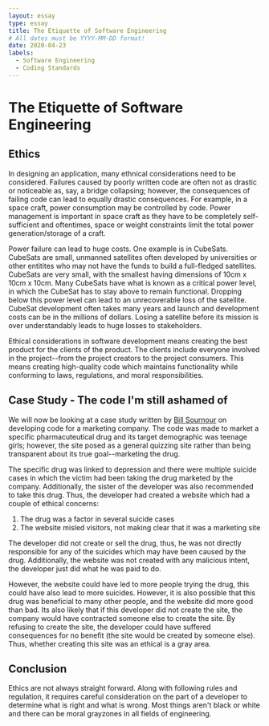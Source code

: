 ```yaml
---
layout: essay
type: essay
title: The Etiquette of Software Engineering
# All dates must be YYYY-MM-DD format!
date: 2020-04-23
labels:
  - Software Engineering
  - Coding Standards
---
```


# The Etiquette of Software Engineering

## Ethics

In designing an application, many ethnical considerations need to be considered. Failures caused by poorly written code are often not as drastic or noticeable as, say, a bridge collapsing; however, the consequences of failing code can lead to equally drastic consequences. For example, in a space craft, power consumption may be controlled by code. Power management is important in space craft as they have to be completely self-sufficient and oftentimes, space or weight constraints limit the total power generation/storage of a craft. 

Power failure can lead to huge costs. One example is in CubeSats. CubeSats are small, unmanned satellites often developed by universities or other entitites who may not have the funds to build a full-fledged satellites. CubeSats are very small, with the smallest having dimensions of 10cm x 10cm x 10cm. Many CubeSats have what is known as a critical power level, in which the CubeSat has to stay above to remain functional. Dropping below this power level can lead to an unrecoverable loss of the satellite. CubeSat development often takes many years and launch and development costs can be in the millions of dollars. Losing a satellite before its mission is over understandably leads to huge losses to stakeholders.

Ethical considerations in software development means creating the best product for the clients of the product. The clients include everyone involved in the project--from the project creators to the project consumers. This means creating high-quality code which maintains functionality while conforming to laws, regulations, and moral responsibilities.

## Case Study - The code I'm still ashamed of

We will now be looking at a case study written by [Bill Sournour](https://www.freecodecamp.org/news/the-code-im-still-ashamed-of-e4c021dff55e/#.tsjl7lkxy) on developing code for a marketing company. The code was made to market a specific pharmacuteutical drug and its target demographic was teenage girls; however, the site posed as a general quizzing site rather than being transparent about its true goal--marketing the drug. 

The specific drug was linked to depression and there were multiple suicide cases in which the victim had been taking the drug marketed by the company. Additionally, the sister of the developer was also recommended to take this drug. Thus, the developer had created a website which had a couple of ethical concerns:

1. The drug was a factor in several suicide cases
2. The website misled visitors, not making clear that it was a marketing site

The developer did not create or sell the drug, thus, he was not directly responsible for any of the suicides which may have been caused by the drug. Additionally, the website was not created with any malicious intent, the developer just did what he was paid to do.

However, the website could have led to more people trying the drug, this could have also lead to more suicides. However, it is also possible that this drug was beneficial to many other people, and the website did more good than bad. Its also likely that if this developer did not create the site, the company would have contracted someone else to create the site. By refusing to create the site, the developer could have suffered consequences for no benefit (the site would be created by someone else). Thus, whether creating this site was an ethical is a gray area. 

## Conclusion

Ethics are not always straight forward. Along with following rules and regulation, it requires careful consideration on the part of a developer to determine what is right and what is wrong. Most things aren't black or white and there can be moral grayzones in all fields of engineering.
